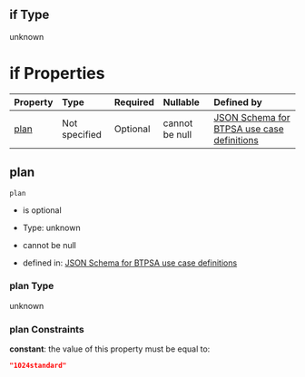## if Type

unknown

# if Properties

| Property      | Type          | Required | Nullable       | Defined by                                                                                                                                                                                                                                  |
| :------------ | :------------ | :------- | :------------- | :------------------------------------------------------------------------------------------------------------------------------------------------------------------------------------------------------------------------------------------ |
| [plan](#plan) | Not specified | Optional | cannot be null | [JSON Schema for BTPSA use case definitions](btpsa-usecase-properties-services-items-allof-1-then-allof-44-then-allof-1-if-properties-plan.md "undefined#/properties/services/items/allOf/1/then/allOf/44/then/allOf/1/if/properties/plan") |

## plan



`plan`

*   is optional

*   Type: unknown

*   cannot be null

*   defined in: [JSON Schema for BTPSA use case definitions](btpsa-usecase-properties-services-items-allof-1-then-allof-44-then-allof-1-if-properties-plan.md "undefined#/properties/services/items/allOf/1/then/allOf/44/then/allOf/1/if/properties/plan")

### plan Type

unknown

### plan Constraints

**constant**: the value of this property must be equal to:

```json
"1024standard"
```
